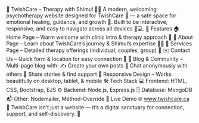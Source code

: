 🌿 TwishCare – Therapy with Shimul 🧠✨
A modern, welcoming psychotherapy website designed for TwishCare 💙 — a safe space for emotional healing, guidance, and growth 🌈. Built to be interactive, responsive, and easy to navigate across all devices 📱💻.
🌟 Features
🏠 Home Page – Warm welcome with clinic intro & therapy approach 💬
📖 About Page – Learn about TwishCare’s journey & Shimul’s expertise 👩‍⚕️
💼 Services Page – Detailed therapy offerings (individual, couples, group) 💑
✉️ Contact Us – Quick form & location for easy connection 📍
📝 Blog & Community – Multi-page blog with:
✍️ Create your own posts
👥 Chat anonymously with others
💬 Share stories & find support
📱 Responsive Design – Works beautifully on desktop, tablet, & mobile
🛠 Tech Stack
💻 Frontend: HTML, CSS, Bootstrap, EJS
⚙️ Backend: Node.js, Express.js
🗄 Database: MongoDB
📬 Other: Nodemailer, Method-Override
🔗 Live Demo
🌐 www.twishcare.ca
💬 TwishCare isn’t just a website — it’s a digital sanctuary for connection, support, and self-discovery. 🌸
